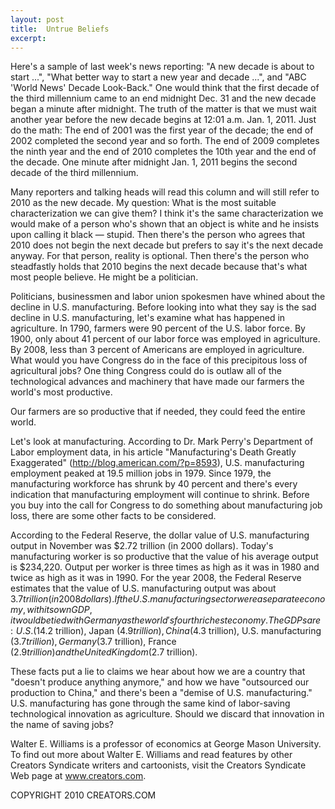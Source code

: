 ```yaml
---
layout: post
title:  Untrue Beliefs
excerpt:
---
```


Here's a sample of last week's news reporting: "A new decade is about to start ...", "What better way to start a new year and decade ...", and "ABC 'World News' Decade Look-Back." One would think that the first decade of the third millennium came to an end midnight Dec. 31 and the new decade began a minute after midnight. The truth of the matter is that we must wait another year before the new decade begins at 12:01 a.m. Jan. 1, 2011. Just do the math: The end of 2001 was the first year of the decade; the end of 2002 completed the second year and so forth. The end of 2009 completes the ninth year and the end of 2010 completes the 10th year and the end of the decade. One minute after midnight Jan. 1, 2011 begins the second decade of the third millennium. 

Many reporters and talking heads will read this column and will still refer to 2010 as the new decade. My question: What is the most suitable characterization we can give them? I think it's the same characterization we would make of a person who's shown that an object is white and he insists upon calling it black — stupid. Then there's the person who agrees that 2010 does not begin the next decade but prefers to say it's the next decade anyway. For that person, reality is optional. Then there's the person who steadfastly holds that 2010 begins the next decade because that's what most people believe. He might be a politician. 

Politicians, businessmen and labor union spokesmen have whined about the decline in U.S. manufacturing. Before looking into what they say is the sad decline in U.S. manufacturing, let's examine what has happened in agriculture. In 1790, farmers were 90 percent of the U.S. labor force. By 1900, only about 41 percent of our labor force was employed in agriculture. By 2008, less than 3 percent of Americans are employed in agriculture. What would you have Congress do in the face of this precipitous loss of agricultural jobs? One thing Congress could do is outlaw all of the technological advances and machinery that have made our farmers the world's most productive.

 Our farmers are so productive that if needed, they could feed the entire world. 

Let's look at manufacturing. According to Dr. Mark Perry's Department of Labor employment data, in his article "Manufacturing's Death Greatly Exaggerated" (http://blog.american.com/?p=8593), U.S. manufacturing employment peaked at 19.5 million jobs in 1979. Since 1979, the manufacturing workforce has shrunk by 40 percent and there's every indication that manufacturing employment will continue to shrink. Before you buy into the call for Congress to do something about manufacturing job loss, there are some other facts to be considered. 

According to the Federal Reserve, the dollar value of U.S. manufacturing output in November was $2.72 trillion (in 2000 dollars). Today's manufacturing worker is so productive that the value of his average output is $234,220. Output per worker is three times as high as it was in 1980 and twice as high as it was in 1990. For the year 2008, the Federal Reserve estimates that the value of U.S. manufacturing output was about $3.7 trillion (in 2008 dollars). If the U.S. manufacturing sector were a separate economy, with its own GDP, it would be tied with Germany as the world's fourth richest economy. The GDPs are: U.S. ($14.2 trillion), Japan ($4.9 trillion), China ($4.3 trillion), U.S. manufacturing ($3.7 trillion), Germany ($3.7 trillion), France ($2.9 trillion) and the United Kingdom ($2.7 trillion). 

These facts put a lie to claims we hear about how we are a country that "doesn't produce anything anymore," and how we have "outsourced our production to China," and there's been a "demise of U.S. manufacturing." U.S. manufacturing has gone through the same kind of labor-saving technological innovation as agriculture. Should we discard that innovation in the name of saving jobs? 

Walter E. Williams is a professor of economics at George Mason University. To find out more about Walter E. Williams and read features by other Creators Syndicate writers and cartoonists, visit the Creators Syndicate Web page at www.creators.com. 

COPYRIGHT 2010 CREATORS.COM
